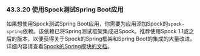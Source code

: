 ### 43.3.20 使用Spock测试Spring Boot应用

如果想使用Spock测试Spring Boot应用，你需要为应用添加Spock的`spock-spring`依赖。该依赖已将Spring测试框架集成进Spock。推荐使用Spock 1.1或之后的版本，以便获得关于Spock的Spring框架和Spring Boot的集成的大量改进。详细内容请查看[Spock的Spring模块的文档](http://spockframework.org/spock/docs/1.1/modules.html)。
